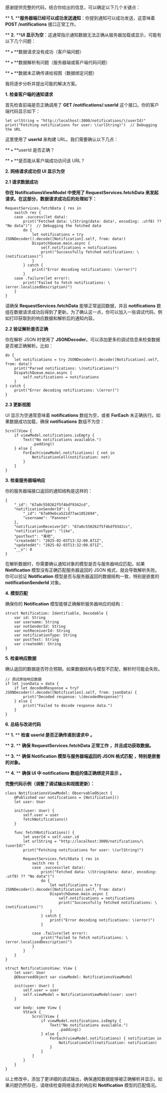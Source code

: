 感谢提供完整的代码，结合你给出的信息，可以确定以下几个关键点：

**	**1.**	****服务器端已经可以成功发送通知**：你提到通知可以成功发送，这意味着 **POST /notifications** 接口正常工作。

**	**2.**	****UI 显示为空**：这通常指示通知数据无法正确从服务器加载或显示，可能有以下几个问题：

**	**•**	**数据请求没有成功（客户端问题）

**	**•**	**数据解析有问题（服务器端或客户端代码问题）

**	**•**	**数据未正确传递给视图（数据绑定问题）

我将逐步分析并提出可能的解决方案。

**1. 检查客户端的通知请求**

首先检查前端是否正确调用了 **GET /notifications/:userId** 这个接口。你的客户端代码显示如下：

```
let urlString = "http://localhost:3000/notifications/\(userId)"
print("Fetching notifications for user: \(urlString)")  // Debugging the URL
```

这里使用了 **userId** 来构建 URL。我们需要确认以下几点：

**	**•**	**userId 是否正确？

**	**•**	**是否能从客户端成功访问该 URL？

**2. 网络请求成功但 UI 显示为空**

**2.1 请求数据成功**

**你在 **NotificationsViewModel** 中使用了 **RequestServices.fetchData** 来发起请求。在这部分，数据请求成功后的处理如下：**

```
RequestServices.fetchData { res in
    switch res {
    case .success(let data):
        print("Fetched data: \(String(data: data!, encoding: .utf8) ?? "No data")")  // Debugging the fetched data
        do {
            let notifications = try JSONDecoder().decode([Notification].self, from: data!)
            DispatchQueue.main.async {
                self.notifications = notifications
                print("Successfully fetched notifications: \(notifications)")
            }
        } catch {
            print("Error decoding notifications: \(error)")
        }
    case .failure(let error):
        print("Failed to fetch notifications: \(error.localizedDescription)")
    }
}
```

请确保 **RequestServices.fetchData** 能够正常返回数据，并且 **notifications** 数组在数据请求成功后得到了更新。为了确认这一点，你可以加入一些调试代码，例如打印获取到的响应数据和解析后的通知内容。

**2.2 验证解析是否正确**

你在解析 JSON 时使用了 **JSONDecoder**。可以添加更多的调试信息来检查数据是否被正确解析。比如：

```
do {
    let notifications = try JSONDecoder().decode([Notification].self, from: data!)
    print("Parsed notifications: \(notifications)")
    DispatchQueue.main.async {
        self.notifications = notifications
    }
} catch {
    print("Error decoding notifications: \(error)")
}
```

**2.3 更新视图**

UI 显示为空通常意味着 **notifications** 数组为空，或者 **ForEach** 未正确执行。如果数据成功加载，确保 **notifications** 数组不为空：

```
ScrollView {
    if viewModel.notifications.isEmpty {
        Text("No notifications available.")
            .padding()
    } else {
        ForEach(viewModel.notifications) { not in
            NotificationCell(notification: not)
        }
    }
}
```

**3. 检查服务器端响应**

你的服务器端接口返回的通知结构是这样的：

```
{
    "_id": "67a0c550262f5f4bdf9342cd",
    "notificationSenderId": {
        "_id": "67a09ebca521d77ae1052694",
        "username": "Pannner"
    },
    "notificationReceiverId": "67a0c550262f5f4bdf9342cc",
    "notificationType": "like",
    "postText": "来吧",
    "createdAt": "2025-02-03T13:32:00.871Z",
    "updatedAt": "2025-02-03T13:32:00.871Z",
    "__v": 0
}
```

在解析数据时，你需要确认通知对象的模型是否与服务器响应匹配。如果 **Notification** 模型没有正确匹配服务器返回的 JSON 格式，就会导致解析失败。你可以验证 **Notification** 模型是否与服务器返回的数据结构一致，特别是嵌套的 **notificationSenderId** 对象。

**4. 模型匹配**

确保你的 **Notification** 模型能够正确解析服务器响应的结构：

```
struct Notification: Identifiable, Decodable {
    var id: String
    var username: String
    var notSenderId: String
    var notReceiverId: String
    var notificationType: String
    var postText: String
    var createdAt: String
}
```

**5. 检查响应数据**

确认返回的数据是否符合预期。如果数据结构与模型不匹配，解析时可能会失败。

```
// 调试原始响应数据
if let jsonData = data {
    if let decodedResponse = try? JSONDecoder().decode([Notification].self, from: jsonData) {
        print("Decoded response: \(decodedResponse)")
    } else {
        print("Failed to decode response data.")
    }
}
```

**6. 总结与改进代码**

**	**1.**	** **检查 userId 是否正确传递到请求中** **。**

**	**2.**	** **确保 RequestServices.fetchData 正常工作** **，并且成功获取数据。**

**	**3.**	** **确保 Notification 模型与服务器端返回的 JSON 格式匹配** **，特别是嵌套的对象。**

**	**4.**	** **确保 UI 中 notifications 数组的值正确绑定并显示** **。**

**完整代码示例（调整了调试输出和视图更新）：**

```
class NotificationsViewModel: ObservableObject {
    @Published var notifications = [Notification]()
    let user: User

    init(user: User) {
        self.user = user
        fetchNotifications()
    }

    func fetchNotifications() {
        let userId = self.user.id
        let urlString = "http://localhost:3000/notifications/\(userId)"
        print("Fetching notifications for user: \(urlString)")

        RequestServices.fetchData { res in
            switch res {
            case .success(let data):
                print("Fetched data: \(String(data: data!, encoding: .utf8) ?? "No data")")
                do {
                    let notifications = try JSONDecoder().decode([Notification].self, from: data!)
                    DispatchQueue.main.async {
                        self.notifications = notifications
                        print("Successfully fetched notifications: \(notifications)")
                    }
                } catch {
                    print("Error decoding notifications: \(error)")
                }

            case .failure(let error):
                print("Failed to fetch notifications: \(error.localizedDescription)")
            }
        }
    }
}

struct NotificationsView: View {
    let user: User
    @ObservedObject var viewModel: NotificationsViewModel

    init(user: User) {
        self.user = user
        self.viewModel = NotificationsViewModel(user: user)
    }

    var body: some View {
        VStack {
            ScrollView {
                if viewModel.notifications.isEmpty {
                    Text("No notifications available.")
                        .padding()
                } else {
                    ForEach(viewModel.notifications) { notification in
                        NotificationCell(notification: notification)
                    }
                }
            }
        }
    }
}
```

以上修改中，添加了更详细的调试输出，确保通知数据能够被正确解析并显示。如果问题仍然存在，请继续检查网络请求的响应和 **Notification** 模型的匹配情况。
